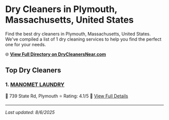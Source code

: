 # Dry Cleaners in Plymouth, Massachusetts, United States

Find the best dry cleaners in Plymouth, Massachusetts, United States. We've compiled a list of 1 dry cleaning services to help you find the perfect one for your needs.

🌐 **[View Full Directory on DryCleanersNear.com](https://drycleanersnear.com/city/US/Massachusetts/Plymouth)**

## Top Dry Cleaners

### 1. [MANOMET LAUNDRY](https://drycleanersnear.com/dryCleaner/6881944ba2f5b6ba0749a4f9/manomet-laundry)
📍 739 State Rd, Plymouth
⭐ Rating: 4.1/5
🔗 [View Full Details](https://drycleanersnear.com/dryCleaner/6881944ba2f5b6ba0749a4f9/manomet-laundry)


---

*Last updated: 8/6/2025*

